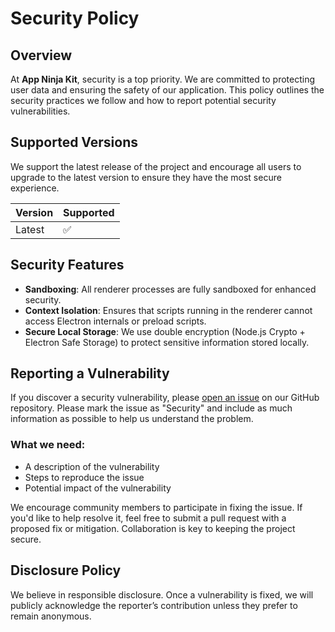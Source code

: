 # Security Policy

## Overview

At **App Ninja Kit**, security is a top priority. We are committed to protecting user data and ensuring the safety of our application. This policy outlines the security practices we follow and how to report potential security vulnerabilities.

## Supported Versions

We support the latest release of the project and encourage all users to upgrade to the latest version to ensure they have the most secure experience.

| Version | Supported          |
| ------- | ------------------ |
| Latest  | :white_check_mark: |

## Security Features

- **Sandboxing**: All renderer processes are fully sandboxed for enhanced security.
- **Context Isolation**: Ensures that scripts running in the renderer cannot access Electron internals or preload scripts.
- **Secure Local Storage**: We use double encryption (Node.js Crypto + Electron Safe Storage) to protect sensitive information stored locally.

## Reporting a Vulnerability

If you discover a security vulnerability, please [open an issue](https://github.com/and-ca/app-ninja-kit/issues) on our GitHub repository. Please mark the issue as "Security" and include as much information as possible to help us understand the problem.

### What we need:

- A description of the vulnerability
- Steps to reproduce the issue
- Potential impact of the vulnerability

We encourage community members to participate in fixing the issue. If you'd like to help resolve it, feel free to submit a pull request with a proposed fix or mitigation. Collaboration is key to keeping the project secure.

## Disclosure Policy

We believe in responsible disclosure. Once a vulnerability is fixed, we will publicly acknowledge the reporter’s contribution unless they prefer to remain anonymous.
